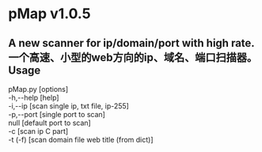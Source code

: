pMap v1.0.5
===
A new scanner for ip/domain/port with high rate. <br>一个高速、小型的web方向的ip、域名、端口扫描器。
Usage
---
pMap.py [options]
<br>            -h,--help       [help]
<br>            -i,--ip         [scan single ip, txt file, ip-255]
<br>           -p,--port       [single port to scan]
<br>            null            [default port to scan]
<br>            -c              [scan ip C part]
<br>            -t (-f)         [scan domain file web title (from dict)]
